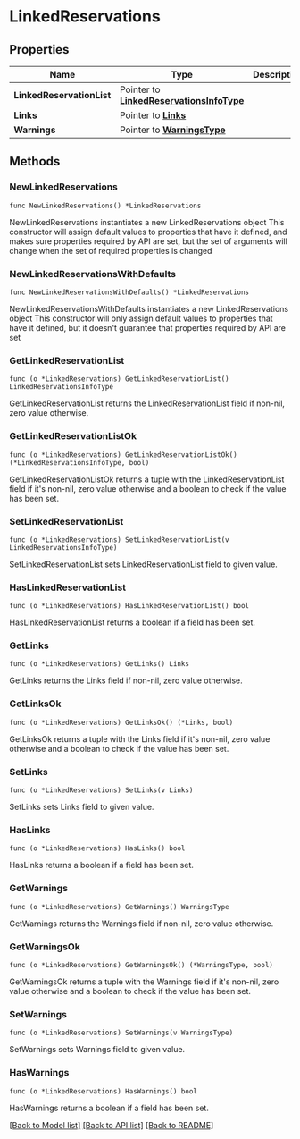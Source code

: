 # LinkedReservations

## Properties

Name | Type | Description | Notes
------------ | ------------- | ------------- | -------------
**LinkedReservationList** | Pointer to [**LinkedReservationsInfoType**](LinkedReservationsInfoType.md) |  | [optional] 
**Links** | Pointer to [**Links**](Links.md) |  | [optional] 
**Warnings** | Pointer to [**WarningsType**](WarningsType.md) |  | [optional] 

## Methods

### NewLinkedReservations

`func NewLinkedReservations() *LinkedReservations`

NewLinkedReservations instantiates a new LinkedReservations object
This constructor will assign default values to properties that have it defined,
and makes sure properties required by API are set, but the set of arguments
will change when the set of required properties is changed

### NewLinkedReservationsWithDefaults

`func NewLinkedReservationsWithDefaults() *LinkedReservations`

NewLinkedReservationsWithDefaults instantiates a new LinkedReservations object
This constructor will only assign default values to properties that have it defined,
but it doesn't guarantee that properties required by API are set

### GetLinkedReservationList

`func (o *LinkedReservations) GetLinkedReservationList() LinkedReservationsInfoType`

GetLinkedReservationList returns the LinkedReservationList field if non-nil, zero value otherwise.

### GetLinkedReservationListOk

`func (o *LinkedReservations) GetLinkedReservationListOk() (*LinkedReservationsInfoType, bool)`

GetLinkedReservationListOk returns a tuple with the LinkedReservationList field if it's non-nil, zero value otherwise
and a boolean to check if the value has been set.

### SetLinkedReservationList

`func (o *LinkedReservations) SetLinkedReservationList(v LinkedReservationsInfoType)`

SetLinkedReservationList sets LinkedReservationList field to given value.

### HasLinkedReservationList

`func (o *LinkedReservations) HasLinkedReservationList() bool`

HasLinkedReservationList returns a boolean if a field has been set.

### GetLinks

`func (o *LinkedReservations) GetLinks() Links`

GetLinks returns the Links field if non-nil, zero value otherwise.

### GetLinksOk

`func (o *LinkedReservations) GetLinksOk() (*Links, bool)`

GetLinksOk returns a tuple with the Links field if it's non-nil, zero value otherwise
and a boolean to check if the value has been set.

### SetLinks

`func (o *LinkedReservations) SetLinks(v Links)`

SetLinks sets Links field to given value.

### HasLinks

`func (o *LinkedReservations) HasLinks() bool`

HasLinks returns a boolean if a field has been set.

### GetWarnings

`func (o *LinkedReservations) GetWarnings() WarningsType`

GetWarnings returns the Warnings field if non-nil, zero value otherwise.

### GetWarningsOk

`func (o *LinkedReservations) GetWarningsOk() (*WarningsType, bool)`

GetWarningsOk returns a tuple with the Warnings field if it's non-nil, zero value otherwise
and a boolean to check if the value has been set.

### SetWarnings

`func (o *LinkedReservations) SetWarnings(v WarningsType)`

SetWarnings sets Warnings field to given value.

### HasWarnings

`func (o *LinkedReservations) HasWarnings() bool`

HasWarnings returns a boolean if a field has been set.


[[Back to Model list]](../README.md#documentation-for-models) [[Back to API list]](../README.md#documentation-for-api-endpoints) [[Back to README]](../README.md)


